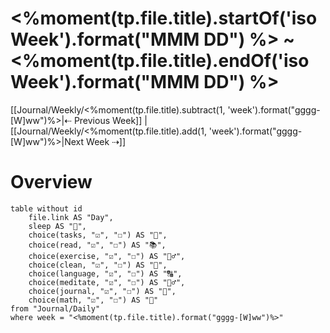 # <%moment(tp.file.title).startOf('isoWeek').format("MMM DD") %> ~ <%moment(tp.file.title).endOf('isoWeek').format("MMM DD") %>

[[Journal/Weekly/<%moment(tp.file.title).subtract(1, 'week').format("gggg-[W]ww")%>|⇠ Previous Week]] | [[Journal/Weekly/<%moment(tp.file.title).add(1, 'week').format("gggg-[W]ww")%>|Next Week ⇢]]

# Overview

```dataview
table without id
	file.link AS "Day",
	sleep AS "🛌",
	choice(tasks, "☑", "☐") AS "📝",
	choice(read, "☑", "☐") AS "📚",
	choice(exercise, "☑", "☐") AS "🏃‍♂️",
	choice(clean, "☑", "☐") AS "🧹",
	choice(language, "☑", "☐") AS "🔠",
	choice(meditate, "☑", "☐") AS "🧘‍♂️",
	choice(journal, "☑", "☐") AS "📓",
	choice(math, "☑", "☐") AS "🧮"
from "Journal/Daily"
where week = "<%moment(tp.file.title).format("gggg-[W]ww")%>"
```